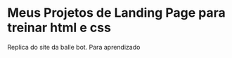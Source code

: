 # Meus Projetos de Landing Page para treinar html e css
 Replica do site da balle bot. Para aprendizado
